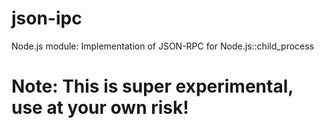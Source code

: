 # json-ipc
Node.js module: Implementation of JSON-RPC for Node.js::child_process

# Note: This is super experimental, use at your own risk!
